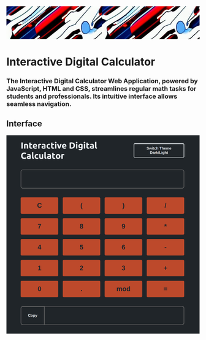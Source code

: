 <img src="https://github.com/matheuspassini/Digital-Calculator/blob/main/images/background.jpeg">


# Interactive Digital Calculator

### The Interactive Digital Calculator Web Application, powered by JavaScript, HTML and CSS, streamlines regular math tasks for students and professionals. Its intuitive interface allows seamless navigation.

## Interface
<img src="images/interface.png">
